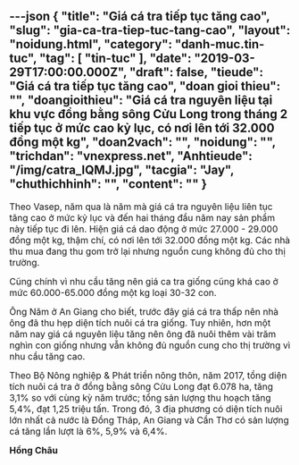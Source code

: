 ---json
{
    "title": "Giá cá tra tiếp tục tăng cao",
    "slug": "gia-ca-tra-tiep-tuc-tang-cao",
    "layout": "noidung.html",
    "category": "danh-muc.tin-tuc",
    "tag": [
        "tin-tuc"
    ],
    "date": "2019-03-29T17:00:00.000Z",
    "draft": false,
    "tieude": "Giá cá tra tiếp tục tăng cao",
    "doan gioi thieu": "",
    "doangioithieu": "Giá cá tra nguyên liệu tại khu vực đồng bằng sông Cửu Long trong tháng 2 tiếp tục ở mức cao kỷ lục, có nơi lên tới 32.000 đồng một kg",
    "doan2vach": "",
    "noidung": "",
    "trichdan": "vnexpress.net",
    "Anhtieude": "/img/catra_IQMJ.jpg",
    "tacgia": "Jay",
    "chuthichhinh": "",
    "__content__": ""
}
---
<p><span style="font-size:16px">Theo Vasep, năm qua l&agrave; năm m&agrave; gi&aacute; c&aacute; tra nguy&ecirc;n liệu li&ecirc;n tục tăng cao ở mức kỷ lục v&agrave; đến hai th&aacute;ng đầu năm nay sản phẩm n&agrave;y tiếp tục đi l&ecirc;n. Hiện gi&aacute; c&aacute; dao động ở mức 27.000 - 29.000 đồng một kg, thậm ch&iacute;, c&oacute; nơi l&ecirc;n tới 32.000 đồng một kg. C&aacute;c nh&agrave; thu mua đang thu gom trở lại nhưng nguồn cung kh&ocirc;ng đủ cho thị trường.</span></p>

<p><span style="font-size:16px">Cũng ch&iacute;nh v&igrave; nhu cầu tăng n&ecirc;n gi&aacute; ca tra giống cũng kh&aacute; cao ở mức 60.000-65.000 đồng một kg loại 30-32 con.</span></p>

<p><span style="font-size:16px">&Ocirc;ng Năm ở An Giang cho biết, trước đ&acirc;y gi&aacute; c&aacute; tra thấp n&ecirc;n nh&agrave; &ocirc;ng đ&atilde; thu hẹp diện t&iacute;ch nu&ocirc;i c&aacute; tra giống. Tuy nhi&ecirc;n, hơn một năm nay gi&aacute; c&aacute; nguy&ecirc;n liệu tăng n&ecirc;n &ocirc;ng đ&atilde; nu&ocirc;i th&ecirc;m v&agrave;i trăm ngh&igrave;n con giống nhưng vẫn kh&ocirc;ng đủ nguồn cung cho thị trường v&igrave; nhu cầu tăng cao.</span></p>

<p><span style="font-size:16px">Theo Bộ N&ocirc;ng nghiệp &amp; Ph&aacute;t triển n&ocirc;ng th&ocirc;n, năm 2017, tổng diện t&iacute;ch nu&ocirc;i c&aacute; tra ở đồng bằng s&ocirc;ng Cửu Long đạt 6.078 ha, tăng 3,1% so với c&ugrave;ng kỳ năm trước; tổng sản lượng thu hoạch tăng 5,4%, đạt 1,25 triệu tấn. Trong đ&oacute;, 3 địa phương c&oacute; diện t&iacute;ch nu&ocirc;i lớn nhất cả nước l&agrave; Đồng Th&aacute;p, An Giang v&agrave; Cần Thơ c&oacute; sản lượng c&aacute; tăng lần lượt l&agrave; 6%, 5,9% v&agrave; 6,4%.</span></p>

<p><span style="font-size:16px"><strong>Hồng Ch&acirc;u</strong></span></p>
